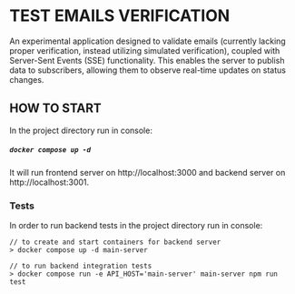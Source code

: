 # TEST EMAILS VERIFICATION

An experimental application designed to validate emails (currently lacking proper verification,
instead utilizing simulated verification), coupled with Server-Sent Events (SSE) functionality. 
This enables the server to publish data to subscribers, allowing them to observe real-time updates on status changes.

## HOW TO START

In the project directory run in console:

##### `docker compose up -d`

It will run frontend server on http://localhost:3000 and backend server on http://localhost:3001.

### Tests

In order to run backend tests in the project directory run in console:

```
// to create and start containers for backend server
> docker compose up -d main-server

// to run backend integration tests
> docker compose run -e API_HOST='main-server' main-server npm run test
```
